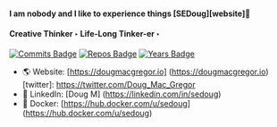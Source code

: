 #### I am nobody and I like to experience things [SEDoug][website]👋

#### Creative Thinker ‣ Life-Long Tinker-er ‣

[![Commits Badge](https://badges.pufler.dev/commits/all/sedoug)](https://badges.pufler.dev)
[![Repos Badge](https://badges.pufler.dev/repos/sedoug)](https://badges.pufler.dev)
[![Years Badge](https://badges.pufler.dev/years/sedoug)](https://badges.pufler.dev)

- 🌎 Website: [https://dougmacgregor.io] (https://dougmacgregor.io)
[twitter]: https://twitter.com/Doug_Mac_Gregor
- 🏢 LinkedIn: [Doug M] (https://linkedin.com/in/sedoug)
- 🐳 Docker: [https://hub.docker.com/u/sedoug] (https://hub.docker.com/u/sedoug)
